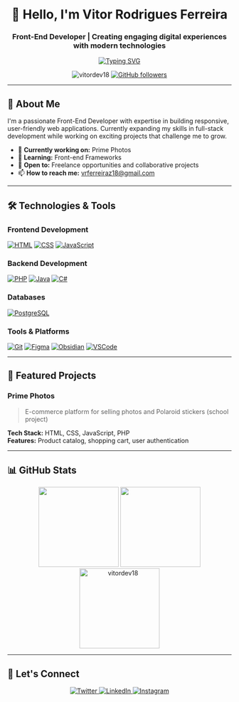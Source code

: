 <h1 align="center">👋 Hello, I'm Vitor Rodrigues Ferreira</h1>
<h3 align="center">Front-End Developer | Creating engaging digital experiences with modern technologies</h3>

<p align="center">
  <a href="https://git.io/typing-svg"><img src="https://readme-typing-svg.demolab.com?font=Fira+Code&weight=500&size=22&duration=4000&pause=1000&color=2E94E0&center=true&vCenter=true&width=500&lines=HTML+%7C+CSS+%7C+JavaScript;PostgreSQL" alt="Typing SVG" /></a>
</p>

<p align="center">
  <img src="https://komarev.com/ghpvc/?username=vitordev18&label=Profile%20views&color=0e75b6&style=flat" alt="vitordev18" />
  <a href="https://github.com/vitordev18?tab=followers"><img src="https://img.shields.io/github/followers/vitordev18?logo=github&style=flat-square" alt="GitHub followers"></a>
</p>

---

## 🚀 About Me

I'm a passionate Front-End Developer with expertise in building responsive, user-friendly web applications. Currently expanding my skills in full-stack development while working on exciting projects that challenge me to grow.

- 🔭 **Currently working on:** Prime Photos
- 🌱 **Learning:** Front-end Frameworks
- 💼 **Open to:** Freelance opportunities and collaborative projects
- 📫 **How to reach me:** vrferreiraz18@gmail.com

---

## 🛠️ Technologies & Tools

### Frontend Development
[![HTML](https://skillicons.dev/icons?i=html)](https://skillicons.dev)
[![CSS](https://skillicons.dev/icons?i=css)](https://skillicons.dev)
[![JavaScript](https://skillicons.dev/icons?i=js)](https://skillicons.dev)

### Backend Development
[![PHP](https://skillicons.dev/icons?i=php)](https://skillicons.dev)
[![Java](https://skillicons.dev/icons?i=java)](https://skillicons.dev)
[![C#](https://skillicons.dev/icons?i=cs)](https://skillicons.dev) 

### Databases
[![PostgreSQL](https://skillicons.dev/icons?i=postgres)](https://skillicons.dev)

### Tools & Platforms
[![Git](https://skillicons.dev/icons?i=git)](https://skillicons.dev)
[![Figma](https://skillicons.dev/icons?i=figma)](https://skillicons.dev)
[![Obsidian](https://skillicons.dev/icons?i=obsidian)](https://skillicons.dev)
[![VSCode](https://skillicons.dev/icons?i=vscode)](https://skillicons.dev)

---

## 📂 Featured Projects

### Prime Photos
> E-commerce platform for selling photos and Polaroid stickers (school project)

**Tech Stack:** HTML, CSS, JavaScript, PHP  
**Features:** Product catalog, shopping cart, user authentication

---

## 📊 GitHub Stats

<div align="center">
  
  <img height="180em" src="https://github-readme-stats.vercel.app/api?username=vitordev18&show_icons=true&theme=radical&include_all_commits=true&count_private=true"/>

  <img height="180em" src="https://github-readme-stats.vercel.app/api/top-langs/?username=vitordev18&layout=compact&langs_count=8&theme=radical"/>
  
  <img height="180em" src="https://github-readme-streak-stats.herokuapp.com/?user=vitordev18&theme=radical" alt="vitordev18" />
  
</div>

---

## 🤝 Let's Connect

<p align="center">
  <a href="https://twitter.com/vit0_fps" target="_blank">
    <img src="https://skillicons.dev/icons?i=twitter" alt="Twitter"/>
  </a>
  <a href="https://linkedin.com/in/vitor-rodrigues-ferreira" target="_blank">
    <img src="https://skillicons.dev/icons?i=linkedin" alt="LinkedIn"/>
  </a>
  <a href="https://instagram.com/_viitorodrigues" target="_blank">
    <img src="https://skillicons.dev/icons?i=instagram" alt="Instagram"/>
  </a>
</p>
